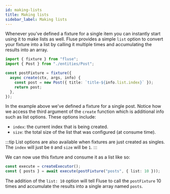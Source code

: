 ```yaml
---
id: making-lists
title: Making lists
sidebar_label: Making lists
---
```


Whenever you've defined a fixture for a single item you can instantly start using it to make lists as well. Fluse provides a simple `list` option to convert your fixture into a list by calling it multiple times and accumulating the results into an array.

```typescript
import { fixture } from "fluse";
import { Post } from "./entities/Post";

const postFixture = fixture({
  async create(ctx, args, info) {
    const post = new Post({ title: `title-${info.list.index}` });
    return post;
  },
});
```

In the example above we've defined a fixture for a single post. Notice how we access the third argument of the `create` function which is additional info such as list options. These options include:

- `index`: the current index that is being created.
- `size`: the total size of the list that was configured (at consume time).

:::tip
List options are also available when fixtures are just created as singles. The `index` will just be `0` and `size` will be `1`.
:::

We can now use this fixture and consume it as a list like so:

```typescript
const execute = createExecutor();
const { posts } = await execute(postFixture("posts", { list: 10 }));
```

The addition of the `list: 10` option will tell Fluse to call the `postFixture` 10 times and accumulate the results into a single array named `posts`.
